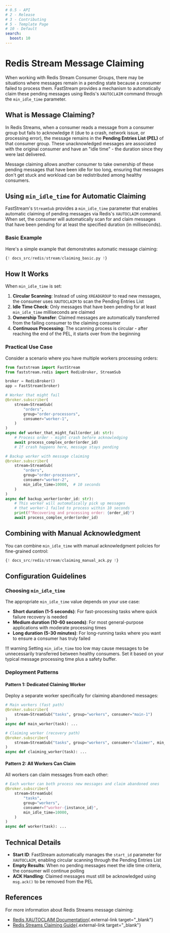 ```yaml
---
# 0.5 - API
# 2 - Release
# 3 - Contributing
# 5 - Template Page
# 10 - Default
search:
  boost: 10
---
```


# Redis Stream Message Claiming

When working with Redis Stream Consumer Groups, there may be situations where messages remain in a pending state because a consumer failed to process them. FastStream provides a mechanism to automatically claim these pending messages using Redis's `XAUTOCLAIM` command through the `min_idle_time` parameter.

## What is Message Claiming?

In Redis Streams, when a consumer reads a message from a consumer group but fails to acknowledge it (due to a crash, network issue, or processing error), the message remains in the **Pending Entries List (PEL)** of that consumer group. These unacknowledged messages are associated with the original consumer and have an "idle time" - the duration since they were last delivered.

Message claiming allows another consumer to take ownership of these pending messages that have been idle for too long, ensuring that messages don't get stuck and workload can be redistributed among healthy consumers.

## Using `min_idle_time` for Automatic Claiming

FastStream's `StreamSub` provides a `min_idle_time` parameter that enables automatic claiming of pending messages via Redis's `XAUTOCLAIM` command. When set, the consumer will automatically scan for and claim messages that have been pending for at least the specified duration (in milliseconds).

### Basic Example

Here's a simple example that demonstrates automatic message claiming:

```python linenums="1"
{! docs_src/redis/stream/claiming_basic.py !}
```

## How It Works

When `min_idle_time` is set:

1. **Circular Scanning**: Instead of using `XREADGROUP` to read new messages, the consumer uses `XAUTOCLAIM` to scan the Pending Entries List
2. **Idle Time Check**: Only messages that have been pending for at least `min_idle_time` milliseconds are claimed
3. **Ownership Transfer**: Claimed messages are automatically transferred from the failing consumer to the claiming consumer
4. **Continuous Processing**: The scanning process is circular - after reaching the end of the PEL, it starts over from the beginning

### Practical Use Case

Consider a scenario where you have multiple workers processing orders:

```python linenums="1"
from faststream import FastStream
from faststream.redis import RedisBroker, StreamSub

broker = RedisBroker()
app = FastStream(broker)

# Worker that might fail
@broker.subscriber(
    stream=StreamSub(
        "orders",
        group="order-processors",
        consumer="worker-1",
    )
)
async def worker_that_might_fail(order_id: str):
    # Process order - might crash before acknowledging
    await process_complex_order(order_id)
    # If crash happens here, message stays pending

# Backup worker with message claiming
@broker.subscriber(
    stream=StreamSub(
        "orders",
        group="order-processors",
        consumer="worker-2",
        min_idle_time=10000,  # 10 seconds
    )
)
async def backup_worker(order_id: str):
    # This worker will automatically pick up messages
    # that worker-1 failed to process within 10 seconds
    print(f"Recovering and processing order: {order_id}")
    await process_complex_order(order_id)
```

## Combining with Manual Acknowledgment

You can combine `min_idle_time` with manual acknowledgment policies for fine-grained control:

```python linenums="1"
{! docs_src/redis/stream/claiming_manual_ack.py !}
```

## Configuration Guidelines

### Choosing `min_idle_time`

The appropriate `min_idle_time` value depends on your use case:

- **Short duration (1-5 seconds)**: For fast-processing tasks where quick failure recovery is needed
- **Medium duration (10-60 seconds)**: For most general-purpose applications with moderate processing times
- **Long duration (5-30 minutes)**: For long-running tasks where you want to ensure a consumer has truly failed

!!! warning
    Setting `min_idle_time` too low may cause messages to be unnecessarily transferred between healthy consumers. Set it based on your typical message processing time plus a safety buffer.

### Deployment Patterns

#### Pattern 1: Dedicated Claiming Worker
Deploy a separate worker specifically for claiming abandoned messages:

```python
# Main workers (fast path)
@broker.subscriber(
    stream=StreamSub("tasks", group="workers", consumer="main-1")
)
async def main_worker(task): ...

# Claiming worker (recovery path)
@broker.subscriber(
    stream=StreamSub("tasks", group="workers", consumer="claimer", min_idle_time=15000)
)
async def claiming_worker(task): ...
```

#### Pattern 2: All Workers Can Claim
All workers can claim messages from each other:

```python
# Each worker can both process new messages and claim abandoned ones
@broker.subscriber(
    stream=StreamSub(
        "tasks",
        group="workers",
        consumer=f"worker-{instance_id}",
        min_idle_time=10000,
    )
)
async def worker(task): ...
```

## Technical Details

- **Start ID**: FastStream automatically manages the `start_id` parameter for `XAUTOCLAIM`, enabling circular scanning through the Pending Entries List
- **Empty Results**: When no pending messages meet the idle time criteria, the consumer will continue polling
- **ACK Handling**: Claimed messages must still be acknowledged using `msg.ack()` to be removed from the PEL

## References

For more information about Redis Streams message claiming:

- [Redis XAUTOCLAIM Documentation](https://redis.io/docs/latest/commands/xautoclaim/){.external-link target="_blank"}
- [Redis Streams Claiming Guide](https://redis.io/docs/latest/develop/data-types/streams/#claiming-and-the-delivery-counter){.external-link target="_blank"}
